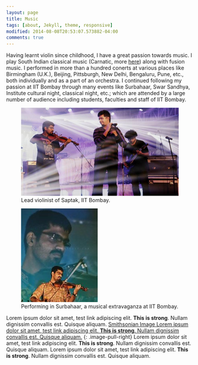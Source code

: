 ```yaml
---
layout: page
title: Music
tags: [about, Jekyll, theme, responsive]
modified: 2014-08-08T20:53:07.573882-04:00
comments: true
---
```


Having learnt violin since childhood, I have a great passion towards music.
I play South Indian classical music (Carnatic,  more [here](https://en.wikipedia.org/wiki/Carnatic_music)) along with fusion music. 
I performed in more than a hundred conerts at various places like Birmingham (U.K.), Beijing, Pittsburgh, New Delhi, Bengaluru, Pune, etc., both individually and as a part of an orchestra. 
I continued following my passion at IIT Bombay through many events like Surbahaar, Swar Sandhya, Institute cultural night, classical night, etc.; which are attended by a large number of audience including students, faculties and staff of IIT Bombay. 
<figure>
    <a href="/images/music-1.jpg"><img src="/images/music-1.jpg"></a>
    <figcaption>Lead violinist of Saptak, IIT Bombay.</figcaption>
</figure>
<figure>
    <a href="/images/music-3.jpg"><img src="/images/music-3.jpg"></a>
    <figcaption>Performing in Surbahaar, a musical extravaganza at IIT Bombay.</figcaption>
</figure>

Lorem ipsum dolor sit amet, test link adipiscing elit. **This is strong**. Nullam dignissim convallis est. Quisque aliquam.
[Smithsonian Image Lorem ipsum dolor sit amet, test link adipiscing elit. **This is strong**. Nullam dignissim convallis est. Quisque aliquam.](/images/music-2.jpg)
{: .image-pull-right}
Lorem ipsum dolor sit amet, test link adipiscing elit. **This is strong**. Nullam dignissim convallis est. Quisque aliquam.
Lorem ipsum dolor sit amet, test link adipiscing elit. **This is strong**. Nullam dignissim convallis est. Quisque aliquam.


